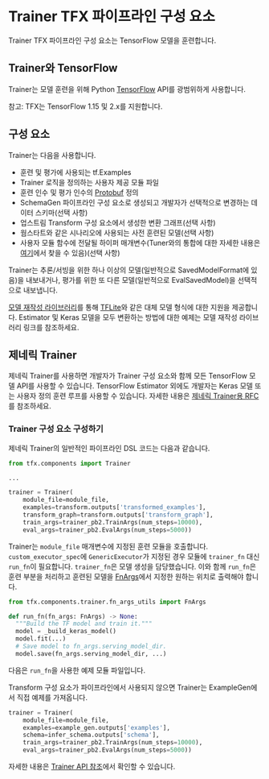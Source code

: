# Trainer TFX 파이프라인 구성 요소

Trainer TFX 파이프라인 구성 요소는 TensorFlow 모델을 훈련합니다.

## Trainer와 TensorFlow

Trainer는 모델 훈련을 위해 Python [TensorFlow](https://www.tensorflow.org) API를 광범위하게 사용합니다.

참고: TFX는 TensorFlow 1.15 및 2.x를 지원합니다.

## 구성 요소

Trainer는 다음을 사용합니다.

- 훈련 및 평가에 사용되는 tf.Examples
- Trainer 로직을 정의하는 사용자 제공 모듈 파일
- 훈련 인수 및 평가 인수의 [Protobuf](https://developers.google.com/protocol-buffers) 정의
- SchemaGen 파이프라인 구성 요소로 생성되고 개발자가 선택적으로 변경하는 데이터 스키마(선택 사항)
- 업스트림 Transform 구성 요소에서 생성한 변환 그래프(선택 사항)
- 웜스타트와 같은 시나리오에 사용되는 사전 훈련된 모델(선택 사항)
- 사용자 모듈 함수에 전달될 하이퍼 매개변수(Tuner와의 통합에 대한 자세한 내용은 [여기](tuner.md)에서 찾을 수 있음)(선택 사항)

Trainer는 추론/서빙을 위한 하나 이상의 모델(일반적으로 SavedModelFormat에 있음)을 내보내거나, 평가를 위한 또 다른 모델(일반적으로 EvalSavedModel)을 선택적으로 내보냅니다.

[모델 재작성 라이브러리](https://www.tensorflow.org/lite)를 통해 [TFLite](https://github.com/tensorflow/tfx/blob/master/tfx/components/trainer/rewriting/README.md)와 같은 대체 모델 형식에 대한 지원을 제공합니다. Estimator 및 Keras 모델을 모두 변환하는 방법에 대한 예제는 모델 재작성 라이브러리 링크를 참조하세요.

## 제네릭 Trainer

제네릭 Trainer를 사용하면 개발자가 Trainer 구성 요소와 함께 모든 TensorFlow 모델 API를 사용할 수 있습니다. TensorFlow Estimator 외에도 개발자는 Keras 모델 또는 사용자 정의 훈련 루프를 사용할 수 있습니다. 자세한 내용은 [제네릭 Trainer용 RFC](https://github.com/tensorflow/community/blob/master/rfcs/20200117-tfx-generic-trainer.md)를 참조하세요.

### Trainer 구성 요소 구성하기

제네릭 Trainer의 일반적인 파이프라인 DSL 코드는 다음과 같습니다.

```python
from tfx.components import Trainer

...

trainer = Trainer(
    module_file=module_file,
    examples=transform.outputs['transformed_examples'],
    transform_graph=transform.outputs['transform_graph'],
    train_args=trainer_pb2.TrainArgs(num_steps=10000),
    eval_args=trainer_pb2.EvalArgs(num_steps=5000))
```

Trainer는 `module_file` 매개변수에 지정된 훈련 모듈을 호출합니다. `custom_executor_spec`에 `GenericExecutor`가 지정된 경우 모듈에 `trainer_fn` 대신 `run_fn`이 필요합니다. `trainer_fn`은 모델 생성을 담당했습니다. 이와 함께 `run_fn`은 훈련 부분을 처리하고 훈련된 모델을 [FnArgs](https://github.com/tensorflow/tfx/blob/master/tfx/components/trainer/fn_args_utils.py)에서 지정한 원하는 위치로 출력해야 합니다.

```python
from tfx.components.trainer.fn_args_utils import FnArgs

def run_fn(fn_args: FnArgs) -> None:
  """Build the TF model and train it."""
  model = _build_keras_model()
  model.fit(...)
  # Save model to fn_args.serving_model_dir.
  model.save(fn_args.serving_model_dir, ...)
```

다음은 <code>run_fn</code>을 사용한 <a>예제 모듈 파일</a>입니다.

Transform 구성 요소가 파이프라인에서 사용되지 않으면 Trainer는 ExampleGen에서 직접 예제를 가져옵니다.

```python
trainer = Trainer(
    module_file=module_file,
    examples=example_gen.outputs['examples'],
    schema=infer_schema.outputs['schema'],
    train_args=trainer_pb2.TrainArgs(num_steps=10000),
    eval_args=trainer_pb2.EvalArgs(num_steps=5000))
```

자세한 내용은 [Trainer API 참조](https://www.tensorflow.org/tfx/api_docs/python/tfx/v1/components/Trainer)에서 확인할 수 있습니다.
